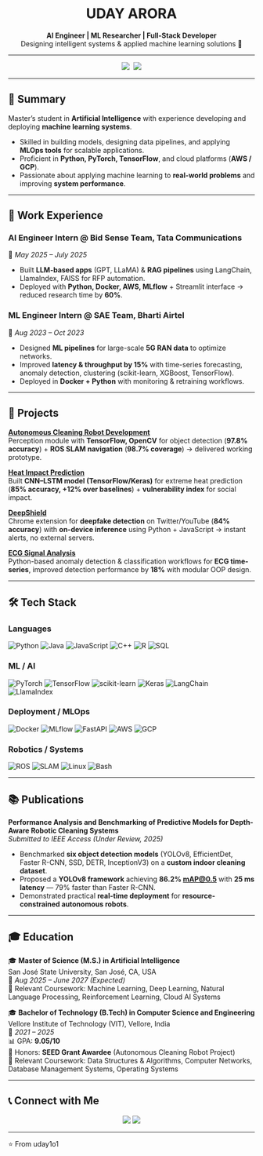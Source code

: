 <h1 align="center">UDAY ARORA</h1>
<p align="center">
  <b>AI Engineer | ML Researcher | Full-Stack Developer</b><br>
  Designing intelligent systems & applied machine learning solutions 🚀
</p>

---

<p align="center">
  <img src="https://img.shields.io/badge/M.S.%20Artificial%20Intelligence-SJSU-blue?style=for-the-badge&logo=google-scholar&logoColor=white">&nbsp;
  <img src="https://img.shields.io/badge/B.Tech%20CSE-VIT-green?style=for-the-badge&logo=google-scholar&logoColor=white">
</p>


---

## 🧭 Summary  

Master’s student in **Artificial Intelligence** with experience developing and deploying **machine learning systems**.  
- Skilled in building models, designing data pipelines, and applying **MLOps tools** for scalable applications.  
- Proficient in **Python, PyTorch, TensorFlow**, and cloud platforms (**AWS / GCP**).  
- Passionate about applying machine learning to **real-world problems** and improving **system performance**.  

---

## 💼 Work Experience  

### **AI Engineer Intern @ Bid Sense Team, Tata Communications**  
📅 *May 2025 – July 2025*  
- Built **LLM-based apps** (GPT, LLaMA) & **RAG pipelines** using LangChain, LlamaIndex, FAISS for RFP automation.  
- Deployed with **Python, Docker, AWS, MLflow** + Streamlit interface → reduced research time by **60%**.  

### **ML Engineer Intern @ SAE Team, Bharti Airtel**  
📅 *Aug 2023 – Oct 2023*  
- Designed **ML pipelines** for large-scale **5G RAN data** to optimize networks.  
- Improved **latency & throughput by 15%** with time-series forecasting, anomaly detection, clustering (scikit-learn, XGBoost, TensorFlow).  
- Deployed in **Docker + Python** with monitoring & retraining workflows.  

---

## 🚀 Projects  

[**Autonomous Cleaning Robot Development**](#)  
Perception module with **TensorFlow, OpenCV** for object detection (**97.8% accuracy**) + **ROS SLAM navigation** (**98.7% coverage**) → delivered working prototype.  

[**Heat Impact Prediction**](#)  
Built **CNN–LSTM model (TensorFlow/Keras)** for extreme heat prediction (**85% accuracy, +12% over baselines**) + **vulnerability index** for social impact.  

[**DeepShield**](#)  
Chrome extension for **deepfake detection** on Twitter/YouTube (**84% accuracy**) with **on-device inference** using Python + JavaScript → instant alerts, no external servers.  

[**ECG Signal Analysis**](#)  
Python-based anomaly detection & classification workflows for **ECG time-series**, improved detection performance by **18%** with modular OOP design.  

---

## 🛠 Tech Stack  

### **Languages**  
![Python](https://img.shields.io/badge/Python-3776AB?style=for-the-badge&logo=python&logoColor=white) 
![Java](https://img.shields.io/badge/Java-ED8B00?style=for-the-badge&logo=openjdk&logoColor=white) 
![JavaScript](https://img.shields.io/badge/JavaScript-F7DF1E?style=for-the-badge&logo=javascript&logoColor=black) 
![C++](https://img.shields.io/badge/C++-00599C?style=for-the-badge&logo=cplusplus&logoColor=white) 
![R](https://img.shields.io/badge/R-276DC3?style=for-the-badge&logo=r&logoColor=white) 
![SQL](https://img.shields.io/badge/SQL-336791?style=for-the-badge&logo=postgresql&logoColor=white)  

### **ML / AI**  
![PyTorch](https://img.shields.io/badge/PyTorch-EE4C2C?style=for-the-badge&logo=pytorch&logoColor=white) 
![TensorFlow](https://img.shields.io/badge/TensorFlow-FF6F00?style=for-the-badge&logo=tensorflow&logoColor=white) 
![scikit-learn](https://img.shields.io/badge/scikit--learn-F7931E?style=for-the-badge&logo=scikit-learn&logoColor=white) 
![Keras](https://img.shields.io/badge/Keras-D00000?style=for-the-badge&logo=keras&logoColor=white) 
![LangChain](https://img.shields.io/badge/LangChain-000000?style=for-the-badge&logo=chainlink&logoColor=white) 
![LlamaIndex](https://img.shields.io/badge/LlamaIndex-FF3366?style=for-the-badge&logo=llama&logoColor=white)  

### **Deployment / MLOps**  
![Docker](https://img.shields.io/badge/Docker-2496ED?style=for-the-badge&logo=docker&logoColor=white) 
![MLflow](https://img.shields.io/badge/MLflow-0194E2?style=for-the-badge&logo=mlflow&logoColor=white) 
![FastAPI](https://img.shields.io/badge/FastAPI-009688?style=for-the-badge&logo=fastapi&logoColor=white) 
![AWS](https://img.shields.io/badge/AWS-232F3E?style=for-the-badge&logo=amazonaws&logoColor=white) 
![GCP](https://img.shields.io/badge/GCP-4285F4?style=for-the-badge&logo=googlecloud&logoColor=white)  

### **Robotics / Systems**  
![ROS](https://img.shields.io/badge/ROS-22314E?style=for-the-badge&logo=ros&logoColor=white) 
![SLAM](https://img.shields.io/badge/SLAM-000000?style=for-the-badge&logo=mapbox&logoColor=white) 
![Linux](https://img.shields.io/badge/Linux-FCC624?style=for-the-badge&logo=linux&logoColor=black) 
![Bash](https://img.shields.io/badge/Bash-4EAA25?style=for-the-badge&logo=gnubash&logoColor=white)  

---

## 📚 Publications  

**Performance Analysis and Benchmarking of Predictive Models for Depth-Aware Robotic Cleaning Systems**  
*Submitted to IEEE Access (Under Review, 2025)*  

- Benchmarked **six object detection models** (YOLOv8, EfficientDet, Faster R-CNN, SSD, DETR, InceptionV3) on a **custom indoor cleaning dataset**.  
- Proposed a **YOLOv8 framework** achieving **86.2% mAP@0.5** with **25 ms latency** — 79% faster than Faster R-CNN.  
- Demonstrated practical **real-time deployment** for **resource-constrained autonomous robots**.  


---

## 🎓 Education  

🎓 **Master of Science (M.S.) in Artificial Intelligence**  
San José State University, San José, CA, USA  
📅 *Aug 2025 – June 2027 (Expected)*  
📘 Relevant Coursework: Machine Learning, Deep Learning, Natural Language Processing, Reinforcement Learning, Cloud AI Systems  

🎓 **Bachelor of Technology (B.Tech) in Computer Science and Engineering**  
Vellore Institute of Technology (VIT), Vellore, India  
📅 *2021 – 2025*  
📊 GPA: **9.05/10**  
🏅 Honors: **SEED Grant Awardee** (Autonomous Cleaning Robot Project)  
📘 Relevant Coursework: Data Structures & Algorithms, Computer Networks, Database Management Systems, Operating Systems  


---

## 📞 Connect with Me  

<p align="center">
  <a href="mailto:udayarora2012@gmail.com"><img src="https://img.shields.io/badge/Email-D14836?style=for-the-badge&logo=gmail&logoColor=white"></a>
  <a href="https://www.linkedin.com/in/uday-arora-1a6501217/"><img src="https://img.shields.io/badge/LinkedIn-0077B5?style=for-the-badge&logo=linkedin&logoColor=white"></a>
</p>

---
⭐️ From uday1o1
